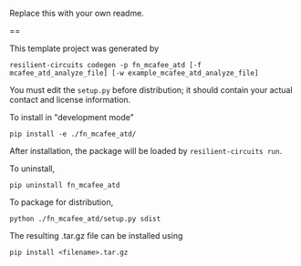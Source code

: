 Replace this with your own readme.

==

This template project was generated by

    resilient-circuits codegen -p fn_mcafee_atd [-f mcafee_atd_analyze_file] [-w example_mcafee_atd_analyze_file]


You must edit the `setup.py` before distribution;
it should contain your actual contact and license information.

To install in "development mode"

    pip install -e ./fn_mcafee_atd/

After installation, the package will be loaded by `resilient-circuits run`.


To uninstall,

    pip uninstall fn_mcafee_atd


To package for distribution,

    python ./fn_mcafee_atd/setup.py sdist

The resulting .tar.gz file can be installed using

    pip install <filename>.tar.gz

